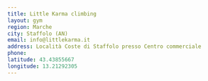 ```yaml
---
title: Little Karma climbing
layout: gym
region: Marche
city: Staffolo (AN)
email: info@littlekarma.it
address: Località Coste di Staffolo presso Centro commerciale
phone: 
latitude: 43.43855667
longitude: 13.21292305
---
```


